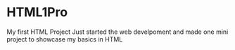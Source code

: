 # HTML1Pro
My first HTML Project
Just started the web develpoment and made one mini project to showcase my basics in HTML

